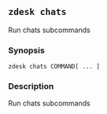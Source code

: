 ## `zdesk chats`

Run chats subcommands

### Synopsis

    zdesk chats COMMAND[ ... ]

### Description

Run chats subcommands

